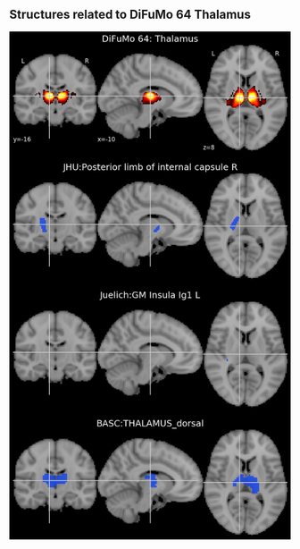 


## Structures related to DiFuMo 64 Thalamus

![47](47.jpg "Structures related to DiFuMo 64 Thalamus")